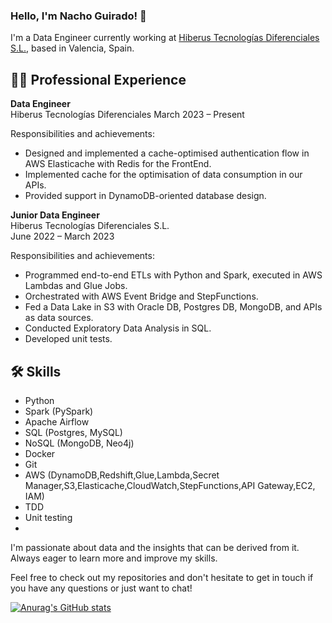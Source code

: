 ### Hello, I'm Nacho Guirado! 👋

I'm a Data Engineer currently working at [Hiberus Tecnologías Diferenciales S.L.](https://www.hiberus.com), based in Valencia, Spain.

## 👨‍💻 Professional Experience

**Data Engineer**  
Hiberus Tecnologías Diferenciales 
March 2023 – Present  

Responsibilities and achievements:
- Designed and implemented a cache-optimised authentication flow in AWS Elasticache with Redis for the FrontEnd.
- Implemented cache for the optimisation of data consumption in our APIs.
- Provided support in DynamoDB-oriented database design.

**Junior Data Engineer**  
Hiberus Tecnologías Diferenciales S.L.  
June 2022 – March 2023  

Responsibilities and achievements:
- Programmed end-to-end ETLs with Python and Spark, executed in AWS Lambdas and Glue Jobs.
- Orchestrated with AWS Event Bridge and StepFunctions.
- Fed a Data Lake in S3 with Oracle DB, Postgres DB, MongoDB, and APIs as data sources.
- Conducted Exploratory Data Analysis in SQL.
- Developed unit tests.

## 🛠 Skills

- Python
- Spark (PySpark)
- Apache Airflow
- SQL (Postgres, MySQL)
- NoSQL (MongoDB, Neo4j)
- Docker
- Git
- AWS (DynamoDB,Redshift,Glue,Lambda,Secret Manager,S3,Elasticache,CloudWatch,StepFunctions,API Gateway,EC2, IAM)
- TDD
- Unit testing
- 
I'm passionate about data and the insights that can be derived from it. Always eager to learn more and improve my skills.

Feel free to check out my repositories and don't hesitate to get in touch if you have any questions or just want to chat!

[![Anurag's GitHub stats](https://github-readme-stats.vercel.app/api?username=nachoguirado&show_icons=true&theme=radical)](https://github.com/anuraghazra/github-readme-stats)
